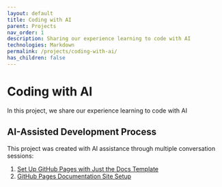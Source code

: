 ```yaml
---
layout: default
title: Coding with AI
parent: Projects
nav_order: 1
description: Sharing our experience learning to code with AI
technologies: Markdown
permalink: /projects/coding-with-ai/
has_children: false
---
```


# Coding with AI

In this project, we share our experience learning to code with AI

## AI-Assisted Development Process

This project was created with AI assistance through multiple conversation sessions:

1. [Set Up GitHub Pages with Just the Docs Template](https://claude.ai/share/89482909-63bf-4747-a897-3dbfa4e3ade2)
2. [GitHub Pages Documentation Site Setup](https://claude.ai/share/4a5d7763-09ac-469a-879d-14b1da0d688b)